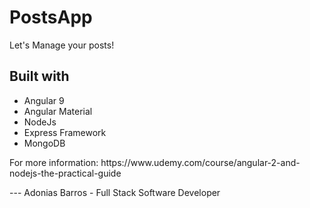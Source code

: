 # PostsApp
Let's Manage your posts!

## Built with
<ul>
  <li> Angular 9 </li>
  <li> Angular Material </li>
  <li> NodeJs </li>
  <li> Express Framework </li>
  <li> MongoDB </li>
</ul>

<p>For more information: https://www.udemy.com/course/angular-2-and-nodejs-the-practical-guide</p>
---
Adonias Barros - Full Stack Software Developer
